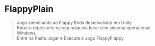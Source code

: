 # FlappyPlain
>Jogo semelhante ao Flappy Birds desenvolvido em Unity<br>
>Baixe o repositório na sua máquina local com sistema operacional Windows<br>
>Entre na Pasta Jogar e Execute o Jogo FlappyFlappy
